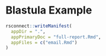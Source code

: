 # Blastula Example

```r
rsconnect::writeManifest(
  appDir = ".", 
  appPrimaryDoc = "full-report.Rmd",
  appFiles = c("email.Rmd")
)
```
